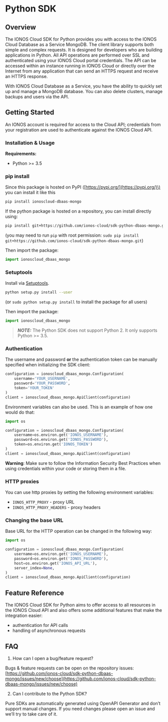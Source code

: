 # Python SDK

## Overview

The IONOS Cloud SDK for Python provides you with access to the IONOS Cloud Database as a Service MongoDB. The client library supports both simple and complex requests. It is designed for developers who are building applications in Python. All API operations are performed over SSL and authenticated using your IONOS Cloud portal credentials. The API can be accessed within an instance running in IONOS Cloud or directly over the Internet from any application that can send an HTTPS request and receive an HTTPS response.

With IONOS Cloud Database as a Service, you have the ability to quickly set up and manage a MongoDB database. You can also delete clusters, manage backups and users via the API.




## Getting Started

An IONOS account is required for access to the Cloud API; credentials from your registration are used to authenticate against the IONOS Cloud API.

### Installation & Usage

**Requirements:**
- Python >= 3.5

### pip install

Since this package is hosted on PyPI \([https://pypi.org/](https://pypi.org/)\) you can install it like this

```bash
pip install ionoscloud-dbaas-mongo
```

If the python package is hosted on a repository, you can install directly using:

```bash
pip install git+https://github.com/ionos-cloud/sdk-python-dbaas-mongo.git
```

\(you may need to run `pip` with root permission: `sudo pip install git+https://github.com/ionos-cloud/sdk-python-dbaas-mongo.git`\)

Then import the package:

```python
import ionoscloud_dbaas_mongo
```

### Setuptools

Install via [Setuptools](http://pypi.python.org/pypi/setuptools).

```bash
python setup.py install --user
```

\(or `sudo python setup.py install` to install the package for all users\)

Then import the package:

```python
import ionoscloud_dbaas_mongo
```

> **_NOTE:_**  The Python SDK does not support Python 2. It only supports Python >= 3.5.


### Authentication

The username and password **or** the authentication token can be manually specified when initializing the SDK client:

```python
configuration = ionoscloud_dbaas_mongo.Configuration(
    username='YOUR_USERNAME',
    password='YOUR_PASSWORD',
    token='YOUR_TOKEN'
)
client = ionoscloud_dbaas_mongo.ApiClient(configuration)
```

Environment variables can also be used. This is an example of how one would do that:

```python
import os

configuration = ionoscloud_dbaas_mongo.Configuration(
    username=os.environ.get('IONOS_USERNAME'),
    password=os.environ.get('IONOS_PASSWORD'),
    token=os.environ.get('IONOS_TOKEN')
)
client = ionoscloud_dbaas_mongo.ApiClient(configuration)
```

**Warning**: Make sure to follow the Information Security Best Practices when using credentials within your code or storing them in a file.


### HTTP proxies

You can use http proxies by setting the following environment variables:
- `IONOS_HTTP_PROXY` - proxy URL
- `IONOS_HTTP_PROXY_HEADERS` - proxy headers

### Changing the base URL

Base URL for the HTTP operation can be changed in the following way:

```python
import os

configuration = ionoscloud_dbaas_mongo.Configuration(
    username=os.environ.get('IONOS_USERNAME'),
    password=os.environ.get('IONOS_PASSWORD'),
    host=os.environ.get('IONOS_API_URL'),
    server_index=None,
)
client = ionoscloud_dbaas_mongo.ApiClient(configuration)
```

## Feature Reference

The IONOS Cloud SDK for Python aims to offer access to all resources in the IONOS Cloud API and also offers some additional features that make the integration easier:

* authentication for API calls
* handling of asynchronous requests 

## FAQ

1. How can I open a bug/feature request? 

Bugs & feature requests can be open on the repository issues: [https://github.com/ionos-cloud/sdk-python-dbaas-mongo/issues/new/choose](https://github.com/ionos-cloud/sdk-python-dbaas-mongo/issues/new/choose)

2. Can I contribute to the Python SDK?

Pure SDKs are automatically generated using OpenAPI Generator and don’t support manual changes. If you need changes please open an issue and we’ll try to take care of it.

